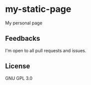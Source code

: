 # my-static-page
My personal page

## Feedbacks

I'm open to all pull requests and issues.

## License
GNU GPL 3.0
